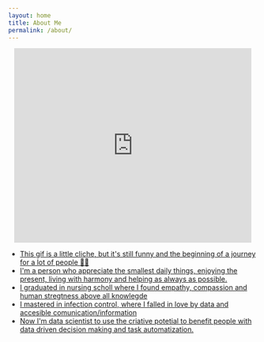 ```yaml
---
layout: home
title: About Me
permalink: /about/
---
```


<p align=center> 
  <iframe src="https://giphy.com/embed/MeJgB3yMMwIaHmKD4z" width="480" height="394" frameBorder="0" class="giphy-embed" allowFullScreen></iframe><p><a href="https://giphy.com/gifs/2000s-00s-middle-school-MeJgB3yMMwIaHmKD4z">


* This gif is a little cliche, but it's still funny and the beginning of a journey for a lot of people 🧙‍♀️
* I'm a person who appreciate the smallest daily things, enjoying the present, living with harmony and helping as always as possible.
* I graduated in nursing scholl where I found empathy, compassion and human stregtness above all knowlegde 
* I mastered in infection control, where I falled in love by data and accesible comunication/information
* Now I'm data scientist to use the criative potetial to benefit people with data driven decision making and task automatization.
